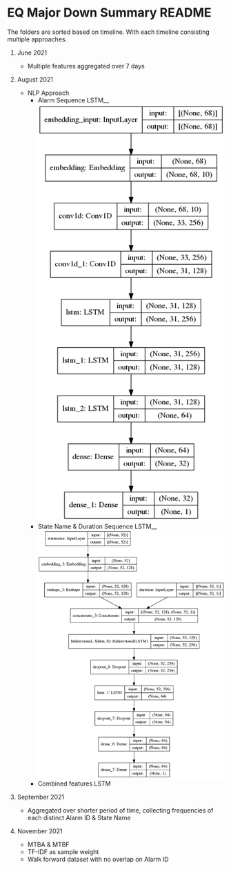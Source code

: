 # EQ Major Down Summary README

The folders are sorted based on timeline. With each timeline consisting multiple approaches. <br/>

1. June 2021
    - Multiple features aggregated over 7 days

2. August 2021
    - NLP Approach
        - Alarm Sequence LSTM__
        ![AlarmSeq_Model](alarm_seq.png)
        - State Name & Duration Sequence LSTM__
        ![AlarmSeq_Model](statename_seq.png)
        - Combined features LSTM

3. September 2021
    - Aggregated over shorter period of time, collecting frequencies of each distinct Alarm ID & State Name

4. November 2021
    - MTBA & MTBF
    - TF-IDF as sample weight
    - Walk forward dataset with no overlap on Alarm ID

